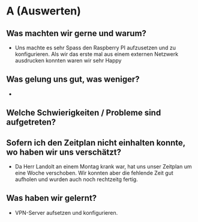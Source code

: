 # A (Auswerten)
## Was machten wir gerne und warum?
- Uns machte es sehr Spass den Raspberry PI aufzusetzen und zu konfigurieren. Als wir das erste mal aus einem externen Netzwerk ausdrucken konnten waren wir sehr Happy 
## Was gelung uns gut, was weniger?
- 

## Welche Schwierigkeiten / Probleme sind aufgetreten?

## Sofern ich den Zeitplan nicht einhalten konnte, wo haben wir uns verschätzt?
- Da Herr Landolt an einem Montag krank war, hat uns unser Zeitplan um eine Woche verschoben. Wir konnten aber die fehlende Zeit gut aufholen und wurden auch noch rechtzeitg fertig.

## Was haben wir gelernt? 
- VPN-Server aufsetzen und konfigurieren. 
